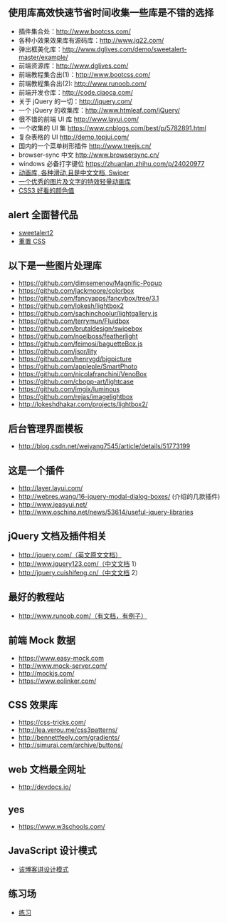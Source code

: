 ## 使用库高效快速节省时间收集一些库是不错的选择
* 插件集合处：http://www.bootcss.com/
* 各种小效果效果库有源码库：http://www.jq22.com/
* 弹出框美化库：http://www.dglives.com/demo/sweetalert-master/example/
* 前端资源库：http://www.dglives.com/
* 前端教程集合出(1)：http://www.bootcss.com/
* 前端教程集合出(2): http://www.runoob.com/
* 前端开发仓库：http://code.ciaoca.com/
* 关于 jQuery 的一切：http://jquery.com/
* 一个 jQuery 的收集库：http://www.htmleaf.com/jQuery/
* 很不错的前端 UI 库 http://www.layui.com/
* 一个收集的 UI 集 https://www.cnblogs.com/best/p/5782891.html
* 复杂表格的 UI http://demo.topjui.com/
* 国内的一个菜单树形插件 http://www.treejs.cn/
* browser-sync 中文 http://www.browsersync.cn/
* windows 必备打字键位 https://zhuanlan.zhihu.com/p/24020977
* [动画库, 各种滑动,且是中文文档, Swiper](http://www.swiper.com.cn/)
* [一个优秀的图片及文字的特效轻量动画库](https://daneden.github.io/animate.css/)
* [CSS3 好看的颜色值](http://www.colorhunter.com/)
## alert 全面替代品
 * [sweetalert2](https://sweetalert2.github.io/)
 * [重置 CSS](https://meyerweb.com/eric/tools/css/reset/) 

## 以下是一些图片处理库
*  https://github.com/dimsemenov/Magnific-Popup
*  https://github.com/jackmoore/colorbox
*  https://github.com/fancyapps/fancybox/tree/3.1
*  https://github.com/lokesh/lightbox2
*  https://github.com/sachinchoolur/lightgallery.js
*  https://github.com/terrymun/Fluidbox
*  https://github.com/brutaldesign/swipebox
*  https://github.com/noelboss/featherlight
*  https://github.com/feimosi/baguetteBox.js
*  https://github.com/jsor/lity
*  https://github.com/henrygd/bigpicture
*  https://github.com/appleple/SmartPhoto
*  https://github.com/nicolafranchini/VenoBox
*  https://github.com/cbopp-art/lightcase
*  https://github.com/imgix/luminous
*  https://github.com/rejas/imagelightbox
*  http://lokeshdhakar.com/projects/lightbox2/

## 后台管理界面模板
 * http://blog.csdn.net/weiyang7545/article/details/51773199

## 这是一个插件
 * http://layer.layui.com/
 * http://webres.wang/16-jquery-modal-dialog-boxes/ (介绍的几款插件)
 * http://www.jeasyui.net/
 * http://www.oschina.net/news/53614/useful-jquery-libraries

## jQuery 文档及插件相关
 * http://jquery.com/（英文原文文档）
 * http://www.jquery123.com/（中文文档 1）
 * http://jquery.cuishifeng.cn/（中文文档 2）

## 最好的教程站
* http://www.runoob.com/（有文档，有例子）

## 前端 Mock 数据
* https://www.easy-mock.com
* http://www.mock-server.com/
* http://mockjs.com/
* https://www.eolinker.com/

## CSS 效果库
  * https://css-tricks.com/
  * http://lea.verou.me/css3patterns/
  * http://bennettfeely.com/gradients/
  * http://simurai.com/archive/buttons/
  
## web 文档最全网址
 * http://devdocs.io/

## yes
* https://www.w3schools.com/

## JavaScript 设计模式
* [该博客讲设计模式](http://www.alloyteam.com/2012/10/common-javascript-design-patterns/)

## 练习场
* [练习](https://github.com/changxianglin/timesave/blob/master/practice.md)
